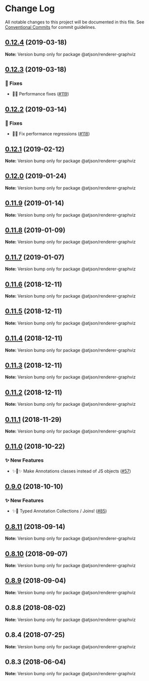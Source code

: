 # Change Log

All notable changes to this project will be documented in this file.
See [Conventional Commits](https://conventionalcommits.org) for commit guidelines.

## [0.12.4](https://github.com/CondeNast-Copilot/atjson/compare/@atjson/renderer-graphviz@0.12.3...@atjson/renderer-graphviz@0.12.4) (2019-03-18)

**Note:** Version bump only for package @atjson/renderer-graphviz





## [0.12.3](https://github.com/CondeNast-Copilot/atjson/compare/@atjson/renderer-graphviz@0.12.2...@atjson/renderer-graphviz@0.12.3) (2019-03-18)


### 🐛 Fixes

* 🚀🐛 Performance fixes ([#119](https://github.com/CondeNast-Copilot/atjson/issues/119))



## [0.12.2](https://github.com/CondeNast-Copilot/atjson/compare/@atjson/renderer-graphviz@0.12.1...@atjson/renderer-graphviz@0.12.2) (2019-03-14)


### 🐛 Fixes

* 🐝🚀 Fix performance regressions ([#118](https://github.com/CondeNast-Copilot/atjson/issues/118))



## [0.12.1](https://github.com/CondeNast-Copilot/atjson/compare/@atjson/renderer-graphviz@0.12.0...@atjson/renderer-graphviz@0.12.1) (2019-02-12)

**Note:** Version bump only for package @atjson/renderer-graphviz





## [0.12.0](https://github.com/CondeNast-Copilot/atjson/compare/@atjson/renderer-graphviz@0.11.9...@atjson/renderer-graphviz@0.12.0) (2019-01-24)

**Note:** Version bump only for package @atjson/renderer-graphviz





## [0.11.9](https://github.com/CondeNast-Copilot/atjson/compare/@atjson/renderer-graphviz@0.11.8...@atjson/renderer-graphviz@0.11.9) (2019-01-14)

**Note:** Version bump only for package @atjson/renderer-graphviz





## [0.11.8](https://github.com/CondeNast-Copilot/atjson/compare/@atjson/renderer-graphviz@0.11.7...@atjson/renderer-graphviz@0.11.8) (2019-01-09)

**Note:** Version bump only for package @atjson/renderer-graphviz





## [0.11.7](https://github.com/CondeNast-Copilot/atjson/compare/@atjson/renderer-graphviz@0.11.6...@atjson/renderer-graphviz@0.11.7) (2019-01-07)

**Note:** Version bump only for package @atjson/renderer-graphviz





## [0.11.6](https://github.com/CondeNast-Copilot/atjson/compare/@atjson/renderer-graphviz@0.11.5...@atjson/renderer-graphviz@0.11.6) (2018-12-11)

**Note:** Version bump only for package @atjson/renderer-graphviz





## [0.11.5](https://github.com/CondeNast-Copilot/atjson/compare/@atjson/renderer-graphviz@0.11.4...@atjson/renderer-graphviz@0.11.5) (2018-12-11)

**Note:** Version bump only for package @atjson/renderer-graphviz





## [0.11.4](https://github.com/CondeNast-Copilot/atjson/compare/@atjson/renderer-graphviz@0.11.3...@atjson/renderer-graphviz@0.11.4) (2018-12-11)

**Note:** Version bump only for package @atjson/renderer-graphviz





## [0.11.3](https://github.com/CondeNast-Copilot/atjson/compare/@atjson/renderer-graphviz@0.11.2...@atjson/renderer-graphviz@0.11.3) (2018-12-11)

**Note:** Version bump only for package @atjson/renderer-graphviz





## [0.11.2](https://github.com/CondeNast-Copilot/atjson/compare/@atjson/renderer-graphviz@0.11.1...@atjson/renderer-graphviz@0.11.2) (2018-12-11)

**Note:** Version bump only for package @atjson/renderer-graphviz


## [0.11.1](https://github.com/CondeNast-Copilot/atjson/compare/@atjson/renderer-graphviz@0.11.0...@atjson/renderer-graphviz@0.11.1) (2018-11-29)

**Note:** Version bump only for package @atjson/renderer-graphviz


## [0.11.0](https://github.com/CondeNast-Copilot/atjson/compare/@atjson/renderer-graphviz@0.9.0...@atjson/renderer-graphviz@0.11.0) (2018-10-22)


### ✨ New Features

* ✨👑✨ Make Annotations classes instead of JS objects ([#57](https://github.com/CondeNast-Copilot/atjson/issues/57))


## [0.9.0](https://github.com/CondeNast-Copilot/atjson/compare/@atjson/renderer-graphviz@0.8.11...@atjson/renderer-graphviz@0.9.0) (2018-10-10)


### ✨ New Features

* ✨🤠 Typed Annotation Collections / Joins! ([#85](https://github.com/CondeNast-Copilot/atjson/issues/85))


## [0.8.11](https://github.com/CondeNast-Copilot/atjson/compare/@atjson/renderer-graphviz@0.8.10...@atjson/renderer-graphviz@0.8.11) (2018-09-14)

**Note:** Version bump only for package @atjson/renderer-graphviz


## [0.8.10](https://github.com/CondeNast-Copilot/atjson/compare/@atjson/renderer-graphviz@0.8.9...@atjson/renderer-graphviz@0.8.10) (2018-09-07)

**Note:** Version bump only for package @atjson/renderer-graphviz


## [0.8.9](https://github.com/CondeNast-Copilot/atjson/compare/@atjson/renderer-graphviz@0.8.8...@atjson/renderer-graphviz@0.8.9) (2018-09-04)

**Note:** Version bump only for package @atjson/renderer-graphviz

## 0.8.8 (2018-08-02)

**Note:** Version bump only for package @atjson/renderer-graphviz


## 0.8.4 (2018-07-25)

**Note:** Version bump only for package @atjson/renderer-graphviz


## 0.8.3 (2018-06-04)

**Note:** Version bump only for package @atjson/renderer-graphviz
